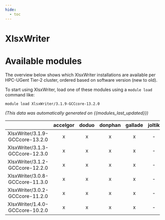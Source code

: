 ```yaml
---
hide:
  - toc
---
```


XlsxWriter
==========

# Available modules


The overview below shows which XlsxWriter installations are available per HPC-UGent Tier-2 cluster, ordered based on software version (new to old).

To start using XlsxWriter, load one of these modules using a `module load` command like:

```shell
module load XlsxWriter/3.1.9-GCCcore-13.2.0
```

*(This data was automatically generated on {{modules_last_updated}})*  

| |accelgor|doduo|donphan|gallade|joltik|shinx|skitty|
| :---: | :---: | :---: | :---: | :---: | :---: | :---: | :---: |
|XlsxWriter/3.1.9-GCCcore-13.2.0|x|x|x|x|-|-|x|
|XlsxWriter/3.1.3-GCCcore-12.3.0|x|x|x|x|-|x|x|
|XlsxWriter/3.1.2-GCCcore-12.2.0|x|x|x|x|-|-|-|
|XlsxWriter/3.0.8-GCCcore-11.3.0|x|x|x|x|-|-|-|
|XlsxWriter/3.0.2-GCCcore-11.2.0|x|x|x|x|-|-|-|
|XlsxWriter/1.4.0-GCCcore-10.2.0|x|x|x|x|-|-|-|
